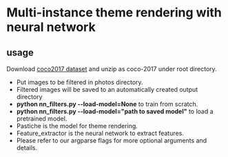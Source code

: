 # Multi-instance theme rendering with neural network
## usage



Download [coco2017 dataset](http://images.cocodataset.org/zips/train2017.zip) and unzip as coco-2017 under root directory.
- Put images to be filtered in photos directory.
- Filtered images will be saved to an automatically created output directory
- **python nn_filters.py --load-model=None** to train from scratch.
- **python nn_filters.py --load-model="path to saved model"** to load a pretrained model.
- Pastiche is the model for theme rendering.
- Feature_extractor is the neural network to extract features.
- Please refer to our argparse flags for more optional arguments and details.

